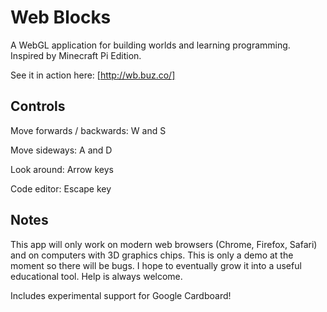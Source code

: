 Web Blocks
==========

A WebGL application for building worlds and learning programming. Inspired by Minecraft Pi Edition.

See it in action here: [http://wb.buz.co/]

Controls
--------

Move forwards / backwards: W and S

Move sideways: A and D

Look around: Arrow keys

Code editor: Escape key

Notes
-----

This app will only work on modern web browsers (Chrome, Firefox, Safari) and on computers with 3D graphics chips. This is only a demo at the moment so there will be bugs. I hope to eventually grow it into a useful educational tool. Help is always welcome.

Includes experimental support for Google Cardboard!
